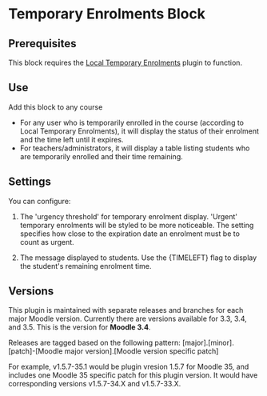 # Temporary Enrolments Block

## Prerequisites

This block requires the [Local Temporary Enrolments](https://moodle.org/plugins/local_temporary_enrolments) plugin to function.

## Use

Add this block to any course

* For any user who is temporarily enrolled in the course (according to Local Temporary Enrolments), it will display the status of their enrolment and the time left until it expires.
* For teachers/administrators, it will display a table listing students who are temporarily enrolled and their time remaining.

## Settings

You can configure:

1. The 'urgency threshold' for temporary enrolment display. 'Urgent' temporary enrolments will be styled to be more noticeable. The setting specifies how close to the expiration date an enrolment must be to count as urgent.

2. The message displayed to students. Use the {TIMELEFT} flag to display the student's remaining enrolment time.

## Versions

This plugin is maintained with separate releases and branches for each major Moodle version. Currently there are versions available for 3.3, 3.4, and 3.5. This is the version for __Moodle 3.4__.

Releases are tagged based on the following pattern:
[major].[minor].[patch]-[Moodle major version].[Moodle version specific patch]

For example, v1.5.7-35.1 would be plugin vresion 1.5.7 for Moodle 35, and includes one Moodle 35 specific patch for this plugin version. It would have corresponding versions v1.5.7-34.X and v1.5.7-33.X.